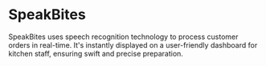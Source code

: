 # SpeakBites
SpeakBites uses speech recognition technology to process customer orders in real-time. It's instantly displayed on a user-friendly dashboard for kitchen staff, ensuring swift and precise preparation.
